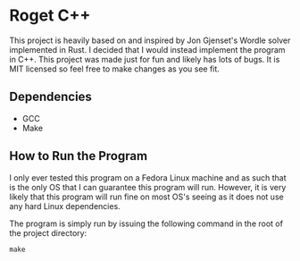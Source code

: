 # Roget C++
This project is heavily based on and inspired by Jon Gjenset's Wordle solver
implemented in Rust. I decided that I would instead implement the program in 
C++. This project was made just for fun and likely has lots of bugs. It is MIT
licensed so feel free to make changes as you see fit.

## Dependencies
- GCC
- Make

## How to Run the Program
I only ever tested this program on a Fedora Linux machine and as such that is the only OS that
I can guarantee this program will run. However, it is very likely that this program will run fine
on most OS's seeing as it does not use any hard Linux dependencies.

The program is simply run by issuing the following command in the root of the project directory:
```
make
```
